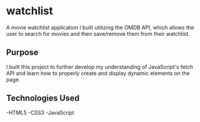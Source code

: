 # watchlist

A movie watchlist application I built utilizing the OMDB API, which allows the user to search for movies and then save/remove them from their watchlist.

## Purpose

I built this project to further develop my understanding of JavaScript's fetch API and learn how to properly create and display dynamic elements on the page.

## Technologies Used

-HTML5
-CSS3
-JavaScript
